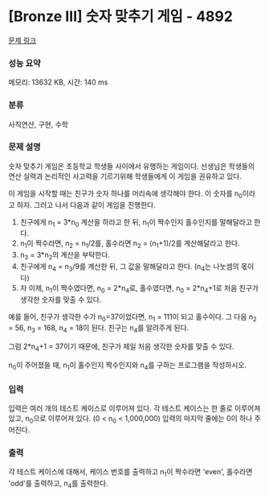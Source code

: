 # [Bronze III] 숫자 맞추기 게임 - 4892 

[문제 링크](https://www.acmicpc.net/problem/4892) 

### 성능 요약

메모리: 13632 KB, 시간: 140 ms

### 분류

사칙연산, 구현, 수학

### 문제 설명

<p>숫자 맞추기 게임은 초등학교 학생들 사이에서 유행하는 게임이다. 선생님은 학생들의 연산 실력과 논리적인 사고력을 기르기위해 학생들에게 이 게임을 권유하고 있다.</p>

<p>이 게임을 시작할 때는 친구가 숫자 하나를 머리속에 생각해야 한다. 이 숫자를 n<sub>0</sub>이라고 하자. 그러고 나서 다음과 같이 게임을 진행한다.</p>

<ol>
	<li>친구에게 n<sub>1</sub> = 3*n<sub>0</sub> 계산을 하라고 한 뒤, n<sub>1</sub>이 짝수인지 홀수인지를 말해달라고 한다.</li>
	<li>n<sub>1</sub>이 짝수라면, n<sub>2</sub> = n<sub>1</sub>/2를, 홀수라면 n<sub>2</sub> = (n<sub>1</sub>+1)/2를 계산해달라고 한다.</li>
	<li>n<sub>3</sub> = 3*n<sub>2</sub>의 계산을 부탁한다.</li>
	<li>친구에게 n<sub>4</sub> = n<sub>3</sub>/9를 계산한 뒤, 그 값을 말해달라고 한다. (n<sub>4</sub>는 나눗셈의 몫이다)</li>
	<li>자 이제, n<sub>1</sub>이 짝수였다면, n<sub>0</sub> = 2*n<sub>4</sub>로, 홀수였다면, n<sub>0</sub> = 2*n<sub>4</sub>+1로 처음 친구가 생각한 숫자를 맞출 수 있다.</li>
</ol>

<p>예를 들어,  친구가 생각한 수가 n<sub>0</sub>=37이었다면, n<sub>1</sub> = 111이 되고 홀수이다. 그 다음 n<sub>2</sub> = 56, n<sub>3</sub> = 168, n<sub>4</sub> = 18이 된다. 친구는 n<sub>4</sub>를 알려주게 된다. </p>

<p>그럼 2*n<sub>4</sub>+1 = 37이기 때문에, 친구가 제일 처음 생각한 숫자를 맞출 수 있다.</p>

<p>n<sub>0</sub>이 주어졌을 때, n<sub>1</sub>이 홀수인지 짝수인지와 n<sub>4</sub>를 구하는 프로그램을 작성하시오.</p>

### 입력 

 <p>입력은 여러 개의 테스트 케이스로 이루어져 있다. 각 테스트 케이스는 한 줄로 이루어져 있고, n<sub>0</sub>으로 이루어져 있다. (0 < n<sub>0</sub> < 1,000,000) 입력의 마지막 줄에는 0이 하나 주어진다.</p>

### 출력 

 <p>각 테스트 케이스에 대해서, 케이스 번호를 출력하고 n<sub>1</sub>이 짝수라면 'even', 홀수라면 'odd'를 출력하고, n<sub>4</sub>를 출력한다.</p>

